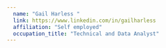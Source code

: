 ```yaml
---
  name: "Gail Harless "
  link: https://www.linkedin.com/in/gailharless
  affiliation: "Self employed"
  occupation_title: "Technical and Data Analyst"
---
```

